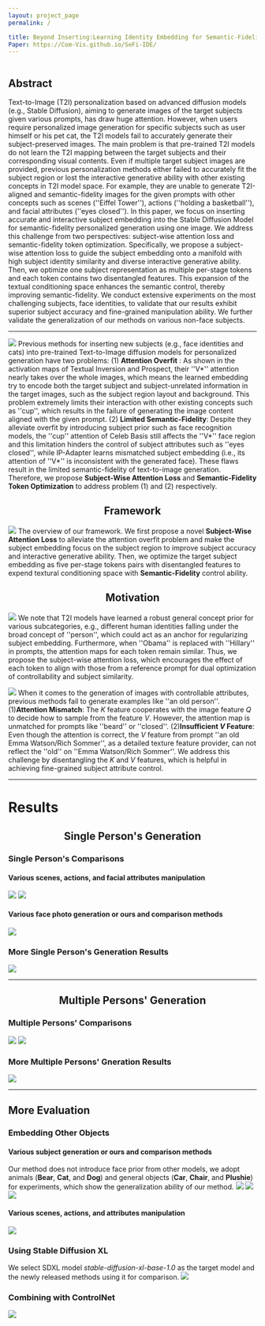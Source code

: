 ```yaml
---
layout: project_page
permalink: /

title: Beyond Inserting:Learning Identity Embedding for Semantic-Fidelity Personalized Diffusion Generation
Paper: https://Com-Vis.github.io/SeFi-IDE/
---
```


<div class="columns is-centered has-text-centered">
    <div class="column is-four-fifths">
        <h2>Abstract</h2>
        <div class="content has-text-justified">
Text-to-Image (T2I) personalization based on advanced diffusion models (e.g., Stable Diffusion), aiming to generate images of the target subjects given various prompts, has draw huge attention. However, when users require personalized image generation for specific subjects such as user himself or his pet cat, the T2I models fail to accurately generate their subject-preserved images. The main problem is that pre-trained T2I models do not learn the T2I mapping between the target subjects and their corresponding visual contents. Even if multiple target subject images are provided, previous personalization methods either failed to accurately fit the subject region or lost the interactive generative ability with other existing concepts in T2I model space. For example, they are unable to generate T2I-aligned and semantic-fidelity images for the given prompts with other concepts such as scenes (''Eiffel Tower''), actions (''holding a basketball''), and facial attributes (''eyes closed''). In this paper, we focus on inserting accurate and interactive subject embedding into the Stable Diffusion Model for semantic-fidelity personalized generation using one image. We address this challenge from two perspectives: subject-wise attention loss and semantic-fidelity token optimization. Specifically, we propose a subject-wise attention loss to guide the subject embedding onto a manifold with high subject identity similarity and diverse interactive generative ability. Then, we optimize one subject representation as multiple per-stage tokens and each token contains two disentangled features. This expansion of the textual conditioning space enhances the semantic control, thereby improving semantic-fidelity. We conduct extensive experiments on the most challenging subjects, face identities, to validate that our results exhibit superior subject accuracy and fine-grained manipulation ability. We further validate the generalization of our methods on various non-face subjects.
        </div>
    </div>
</div>

---

![](/static/image/teaser.png)
Previous methods for inserting new subjects (e.g., face identities and cats) into pre-trained Text-to-Image diffusion models for personalized generation have two problems: (1) **Attention Overfit** : As shown in the activation maps of Textual Inversion and Prospect, their ''V*'' attention nearly takes over the whole images, which means the learned embedding try to encode both the target subject and subject-unrelated information in the target images, such as the subject region layout and background. This problem extremely limits their interaction with other existing concepts such as ''cup'', which results in the failure of generating the image content aligned with the given prompt. (2) **Limited Semantic-Fidelity**: Despite they alleviate overfit by introducing subject prior such as face recognition models, the ''cup'' attention of Celeb Basis still affects the ''V*'' face region and this limitation hinders the control of subject attributes such as ''eyes closed'', while IP-Adapter learns mismatched subject embedding (i.e., its attention of  ''V*'' is inconsistent with the generated face). These flaws result in the limited semantic-fidelity of text-to-image generation. Therefore, we propose **Subject-Wise Attention Loss** and **Semantic-Fidelity Token Optimization** to address problem (1) and (2) respectively.

## <center> Framework
![](/static/image/pipeline.png)
The overview of our framework. We first propose a novel **Subject-Wise Attention Loss** to alleviate the attention overfit problem and make the subject embedding focus on the subject region to improve subject accuracy and interactive generative ability. Then, we optimize the target subject embedding as five per-stage tokens pairs with disentangled features to expend textural conditioning space with **Semantic-Fidelity** control ability.

## <center> Motivation
![](/static/image/why_atten.png)
We note that T2I models have learned a robust general concept prior for various subcategories, e.g., different human identities falling under the broad concept of ''person'', which could act as an anchor for regularizing subject embedding. Furthermore, when ''Obama'' is replaced with ''Hillary'' in prompts, the attention maps for each token remain similar. Thus, we propose the subject-wise attention loss, which encourages the effect of each token to align with those from a reference prompt for dual optimization of controllability and subject similarity.

![](/static/image/why_kvsplit.png)
When it comes to the generation of images with controllable attributes, previous methods fail to generate examples like ''an old person''. (1)**Attention Mismatch**: The ${K}$ feature cooperates with the image feature ${Q}$ to decide how to sample from the feature ${V}$. However, the attention map is unmatched for prompts like ''beard'' or ''closed''. (2)**Insufficient ${V}$ Feature**: Even though the attention is correct, the ${V}$ feature from prompt ''an old Emma Watson/Rich Sommer'', as a detailed texture feature provider, can not reflect the ''old'' on ''Emma Watson/Rich Sommer''. We address this challenge by disentangling the ${K}$ and ${V}$ features, which is helpful in achieving fine-grained subject attribute control.

---

# Results

## <center> Single Person's Generation

### Single Person's Comparisons
#### Various scenes, actions, and facial attributes manipulation
![](/static/image/figure3.png)
![](/static/image/com_single_person.png)
#### Various face photo generation or ours and comparison methods
![](/static/image/face_generation_crop.png)

### More Single Person's Generation Results
![](/static/image/figure4.png)

---

## <center> Multiple Persons' Generation
### Multiple Persons' Comparisons
![](/static/image/scene.png)
![](/static/image/action.png)

### More Multiple Persons' Gneration Results
![](/static/image/multiperson.png)

---
## More Evaluation
### Embedding Other Objects
#### Various subject generation or ours and comparison methods
Our method does not introduce face prior from other models, we adopt animals (**Bear**, **Cat**, and **Dog**) and general objects (**Car**, **Chair**, and **Plushie**) for experiments, which show the generalization ability of our method.
![](/static/image/more_objects.png)
![](/static/image/various_object1.png)
![](/static/image/various_object2.png)
#### Various scenes, actions, and attributes manipulation
![](/static/image/object_multi.png)

### Using Stable Diffusion XL
We select SDXL model *stable-diffusion-xl-base-1.0* as the target model and the newly released methods using it for comparison.
![](/static/image/generalize_to_sdxl_crop.png)

### Combining with ControlNet
![](/static/image/controlnet.png)

